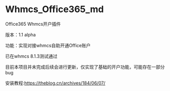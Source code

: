 # Whmcs_Office365_md

Office365 Whmcs开户插件

版本：1.1 alpha

功能：实现对接whmcs自助开通Office账户

已在whmcs 8.1.3测试通过

目前本项目并未完成后续会进行更新，仅实现了基础的开户功能，可能存在一部分bug

安装教程:https://theblog.cn/archives/184/06/07/
